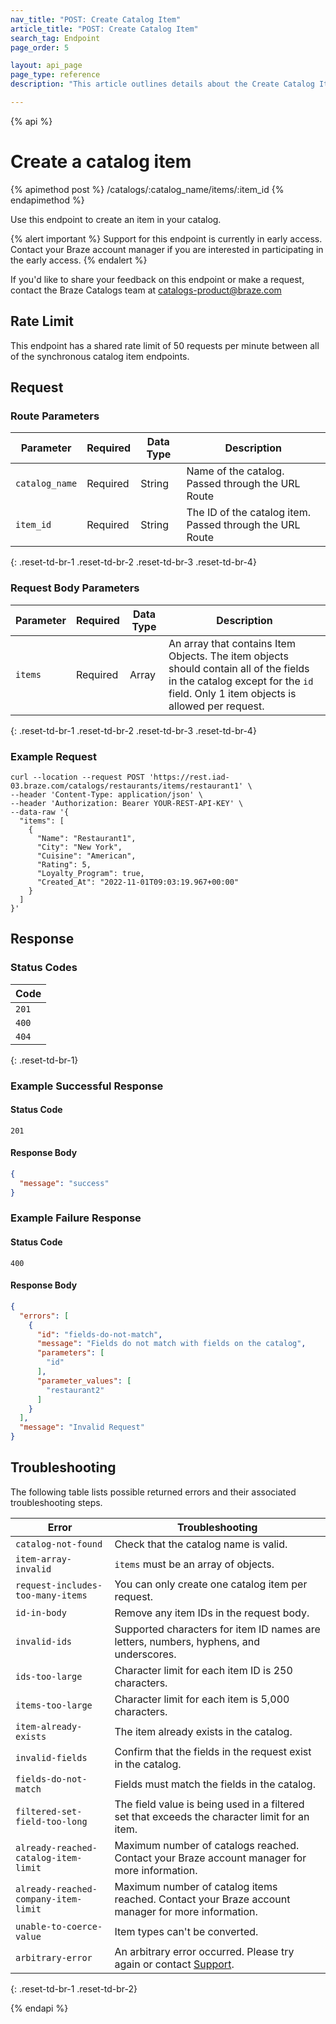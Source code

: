```yaml
---
nav_title: "POST: Create Catalog Item"
article_title: "POST: Create Catalog Item"
search_tag: Endpoint
page_order: 5

layout: api_page
page_type: reference
description: "This article outlines details about the Create Catalog Item Braze endpoint."

---
```

{% api %}
# Create a catalog item
{% apimethod post %}
/catalogs/:catalog_name/items/:item_id
{% endapimethod %}

Use this endpoint to create an item in your catalog.

{% alert important %}
Support for this endpoint is currently in early access. Contact your Braze account manager if you are interested in participating in the early access.
{% endalert %}

If you'd like to share your feedback on this endpoint or make a request, contact the Braze Catalogs team at [catalogs-product@braze.com](mailto:catalogs-product@braze.com)

## Rate Limit

This endpoint has a shared rate limit of 50 requests per minute between all of the synchronous catalog item endpoints.

## Request
### Route Parameters

| Parameter      | Required | Data Type | Description                                              |
|----------------|----------|-----------|----------------------------------------------------------|
| `catalog_name` | Required | String    | Name of the catalog. Passed through the URL Route        |
| `item_id`      | Required | String    | The ID of the catalog item. Passed through the URL Route |
{: .reset-td-br-1 .reset-td-br-2 .reset-td-br-3 .reset-td-br-4}

### Request Body Parameters

| Parameter | Required | Data Type | Description                                                                                                                                                                  |
|-----------|----------|-----------|------------------------------------------------------------------------------------------------------------------------------------------------------------------------------|
| `items`   | Required | Array     | An array that contains Item Objects. The item objects should contain all of the fields in the catalog except for the `id` field. Only 1 item objects is allowed per request. |
{: .reset-td-br-1 .reset-td-br-2 .reset-td-br-3 .reset-td-br-4}

### Example Request

```
curl --location --request POST 'https://rest.iad-03.braze.com/catalogs/restaurants/items/restaurant1' \
--header 'Content-Type: application/json' \
--header 'Authorization: Bearer YOUR-REST-API-KEY' \
--data-raw '{
  "items": [
    {
      "Name": "Restaurant1",
      "City": "New York",
      "Cuisine": "American",
      "Rating": 5,
      "Loyalty_Program": true,
      "Created_At": "2022-11-01T09:03:19.967+00:00"
    }
  ]
}'
```

## Response
### Status Codes

| Code  |
|---|
| `201` |
| `400` |
| `404` | 
{: .reset-td-br-1}

### Example Successful Response

#### Status Code 
`201`
#### Response Body

```json
{
  "message": "success"
}
```

### Example Failure Response
#### Status Code
`400`
#### Response Body

```json
{
  "errors": [
    {
      "id": "fields-do-not-match",
      "message": "Fields do not match with fields on the catalog",
      "parameters": [
        "id"
      ],
      "parameter_values": [
        "restaurant2"
      ]
    }
  ],
  "message": "Invalid Request"
}
```

## Troubleshooting

The following table lists possible returned errors and their associated troubleshooting steps.

| Error                                | Troubleshooting                                                                                        |
|--------------------------------------|--------------------------------------------------------------------------------------------------------|
| `catalog-not-found`                  | Check that the catalog name is valid.                                                                  |
| `item-array-invalid`                 | `items` must be an array of objects.                                                                   |
| `request-includes-too-many-items`    | You can only create one catalog item per request.                                                      | 
| `id-in-body`                         | Remove any item IDs in the request body.                                                               |
| `invalid-ids`                        | Supported characters for item ID names are letters, numbers, hyphens, and underscores.                 |
| `ids-too-large`                      | Character limit for each item ID is 250 characters.                                                    |
| `items-too-large`                    | Character limit for each item is 5,000 characters.                                                     |
| `item-already-exists`                | The item already exists in the catalog.                                                                |
| `invalid-fields`                     | Confirm that the fields in the request exist in the catalog.                                           |
| `fields-do-not-match`                | Fields must match the fields in the catalog.                                                           |
| `filtered-set-field-too-long`        | The field value is being used in a filtered set that exceeds the character limit for an item.          |
| `already-reached-catalog-item-limit` | Maximum number of catalogs reached. Contact your Braze account manager for more information.           |
| `already-reached-company-item-limit` | Maximum number of catalog items reached. Contact your Braze account manager for more information.      | 
| `unable-to-coerce-value`             | Item types can't be converted.                                                                         |
| `arbitrary-error`                    | An arbitrary error occurred. Please try again or contact [Support]({{site.baseurl}}/support_contact/). |
{: .reset-td-br-1 .reset-td-br-2}

{% endapi %}